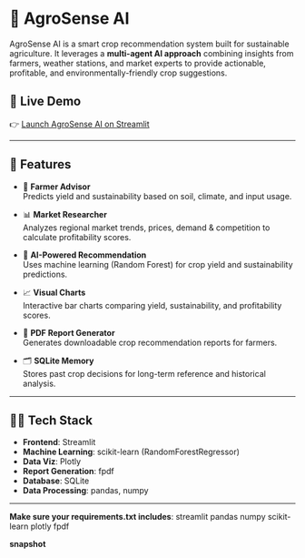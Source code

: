 # 🌾 AgroSense AI

AgroSense AI is a smart crop recommendation system built for sustainable agriculture. It leverages a **multi-agent AI approach** combining insights from farmers, weather stations, and market experts to provide actionable, profitable, and environmentally-friendly crop suggestions.

## 🚀 Live Demo

👉 [Launch AgroSense AI on Streamlit](https://agrisense-w7rlqubrzg8equhhkycqy6.streamlit.app/)

---

## 🌱 Features

- 🌿 **Farmer Advisor**  
  Predicts yield and sustainability based on soil, climate, and input usage.

- 📊 **Market Researcher**  
  Analyzes regional market trends, prices, demand & competition to calculate profitability scores.

- 🧠 **AI-Powered Recommendation**  
  Uses machine learning (Random Forest) for crop yield and sustainability predictions.

- 📈 **Visual Charts**  
  Interactive bar charts comparing yield, sustainability, and profitability scores.

- 📄 **PDF Report Generator**  
  Generates downloadable crop recommendation reports for farmers.

- 🗂️ **SQLite Memory**  
  Stores past crop decisions for long-term reference and historical analysis.

---

## 🧑‍💻 Tech Stack

- **Frontend**: Streamlit  
- **Machine Learning**: scikit-learn (RandomForestRegressor)  
- **Data Viz**: Plotly  
- **Report Generation**: fpdf  
- **Database**: SQLite  
- **Data Processing**: pandas, numpy

---
**Make sure your requirements.txt includes**:
streamlit
pandas
numpy
scikit-learn
plotly
fpdf

**snapshot**


